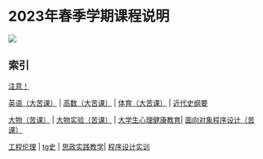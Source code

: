 # **2023年春季学期课程说明**

![](https://count.getloli.com/get/@universitycourse2023spring)


## 索引

[注意！](#注意) 

[英语（大苦课）](#英语) \| [高数（大苦课）](#高数) \| [体育（大苦课）](#体育) \| [近代史纲要](#近代史纲要)

[大物（苦课）](#大物) \| [大物实验（苦课）](#大物实验) \| [大学生心理健康教育](#大学生心理健康教育)\| [面向对象程序设计（苦课）](#面向对象程序设计)

[工程伦理](#工程伦理) \| [tg史](#tg史)  \| [思政实践教学](#思政实践)\| [程序设计实训](#程序设计实训)
